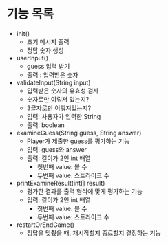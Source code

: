 # 기능 목록

- init()
  - 초기 메시지 출력
  - 정답 숫자 생성
- userInput()
  - guess 입력 받기
  - 출력 : 입력받은 숫자
- validateInput(String input)
  - 입력받은 숫자의 유효성 검사
  - 숫자로만 이뤄져 있는지?
  - 3글자로만 이뤄져있는지?
  - 입력: 사용자가 입력한 String
  - 출력: boolean
- examineGuess(String guess, String answer)
  - Player가 제출한 guess를 평가하는 기능
  - 입력: guess와 answer
  - 출력: 길이가 2인 int 배열
      - 첫번째 value: 볼 수
      - 두번째 value: 스트라이크 수
- printExamineResult(int[] result)
  - 평가한 결과를 출력 형식에 맞게 평가하는 기능
  - 입력: 길이가 2인 int 배열
    - 첫번째 value: 볼 수
    - 두번째 value: 스트라이크 수
- restartOrEndGame()
  - 정답을 맞췄을 때, 재시작할지 종료할지 결정하는 기능